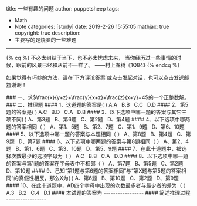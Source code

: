 title: 一些有趣的问题
author: puppetsheep
tags:
  - Math
  - Note
categories: [study]
date: 2019-2-26 15:55:05
mathjax: true
copyright: true
description:
 - 主要写的是烧脑的一些难题
---
{% cq %}
不必太纠结于当下，也不必太忧虑未来，
当你经历过一些事情的时候，眼前的风景已经和从前不一样了。
          ——村上春树《1Q84》
{% endcq %}
<div class="note default"><p>如果觉得有巧妙的方法，请在`下方评论答案`或点击<a href="http://wpa.qq.com/msgrd?v=3&uin=2209502839&site=qq&menu=yes">发起对话</a>，也可以点击<a href="mailto:admin@puppetsheep.cn">发送邮箱</a>谢谢！</p></div>
<!-- more -->
### 一、求$\frac{x}{y+z}+\frac{y}{x+z}+\frac{z}{x+y}=4$的一个正整数解。
### 二、推理题
#### 1、这道题的答案是(&nbsp;)
A.A &nbsp; B.B &nbsp;  C.C &nbsp; D.D
#### 2、第5題的答案是(&nbsp;)
A.C &nbsp; B.D &nbsp;  C.A &nbsp; D.B
#### 3、以下选项中哪一题的答案与其它三项不同(&nbsp;)
A、第3题 &nbsp; B、第6题 &nbsp; C、第2题 &nbsp; D、第4题
#### 4、以下选项中哪两题的答案相同（&nbsp;）
A、第1、5题 &nbsp; B、第2、7题 &nbsp; C、第1、9韙 &nbsp; D、第6、10题
#### 5、以下选项中哪一題的答案与本題相同（&nbsp;）
A、第8题 &nbsp; B、第4題 &nbsp; C、第9题 &nbsp; D、第7题
#### 6、以下选项中哪两题的答案与第8題相同（&nbsp;）
A、第2、4题 &nbsp; B、第1、6题 &nbsp; C、第3、10题 &nbsp; D、第5、9题
#### 7、在此十道题中，被选择次数最少的选项字母为（&nbsp;）
A.C &nbsp; B.B &nbsp;  C.A &nbsp; D.D
#### 8、以下选项中哪一題的答案与第1题的答案在字母表中不相邻（&nbsp;）
A、第7题 &nbsp; B、第5题 &nbsp; C、第2题 &nbsp; D、第10题
#### 9、己知“第1题与第6题的答案相同”与“第X题与第5题的答案相同”的真假性相反，那么X为(&nbsp;)
A、第6题 &nbsp; B、第10题 &nbsp; C、第2题 &nbsp; D、第9題
#### 10、在此十道题中，AD四个字母中出现的次数最多者与最少者的差为（&nbsp;）
A.3 &nbsp; B.2 &nbsp;  C.4 &nbsp; D.1
#### 本试题的答案为
-----------------
#### 简述推理过程
-----------------
